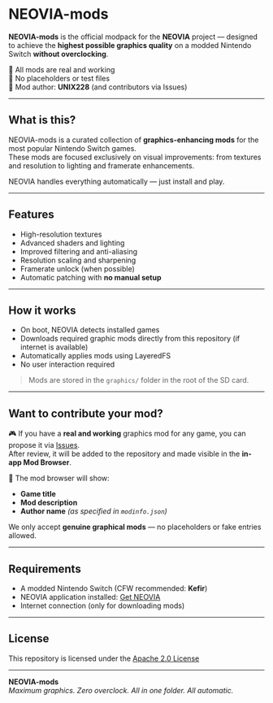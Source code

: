 # NEOVIA-mods

**NEOVIA-mods** is the official modpack for the **NEOVIA** project — designed to achieve the **highest possible graphics quality** on a modded Nintendo Switch **without overclocking**.

🔧 All mods are real and working  
🚫 No placeholders or test files  
👤 Mod author: **UNIX228** (and contributors via Issues)

---

## What is this?

NEOVIA-mods is a curated collection of **graphics-enhancing mods** for the most popular Nintendo Switch games.  
These mods are focused exclusively on visual improvements: from textures and resolution to lighting and framerate enhancements.

NEOVIA handles everything automatically — just install and play.

---

## Features

- High-resolution textures
- Advanced shaders and lighting
- Improved filtering and anti-aliasing
- Resolution scaling and sharpening
- Framerate unlock (when possible)
- Automatic patching with **no manual setup**

---

## How it works

- On boot, NEOVIA detects installed games
- Downloads required graphic mods directly from this repository (if internet is available)
- Automatically applies mods using LayeredFS
- No user interaction required

> Mods are stored in the `graphics/` folder in the root of the SD card.

---

## Want to contribute your mod?

🎮 If you have a **real and working** graphics mod for any game, you can propose it via [Issues](https://github.com/UNIX228/NEOVIA-mods/issues).  
After review, it will be added to the repository and made visible in the **in-app Mod Browser**.

🧾 The mod browser will show:
- **Game title**
- **Mod description**
- **Author name** *(as specified in `modinfo.json`)*

We only accept **genuine graphical mods** — no placeholders or fake entries allowed.

---

## Requirements

- A modded Nintendo Switch (CFW recommended: **Kefir**)
- NEOVIA application installed: [Get NEOVIA](https://github.com/UNIX228/NEOVIA)
- Internet connection (only for downloading mods)

---

## License

This repository is licensed under the [Apache 2.0 License](LICENSE)

---

**NEOVIA-mods**  
*Maximum graphics. Zero overclock. All in one folder. All automatic.*
